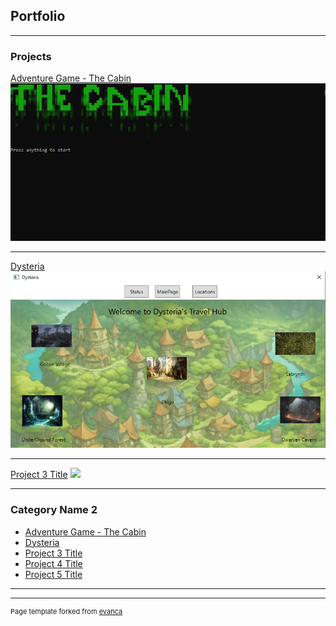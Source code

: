 ## Portfolio

---

### Projects 

[Adventure Game - The Cabin](/sample_page)
<img src="images/Cabin.PNG"/>

---
[Dysteria](/pdf/sample_presentation.pdf)
<img src="images/Dysteria.PNG"/>

---
[Project 3 Title](http://example.com/)
<img src="images/dummy_thumbnail.jpg?raw=true"/>

---

### Category Name 2

- [Adventure Game - The Cabin](http://example.com/)
- [Dysteria](http://example.com/)
- [Project 3 Title](http://example.com/)
- [Project 4 Title](http://example.com/)
- [Project 5 Title](http://example.com/)

---




---
<p style="font-size:11px">Page template forked from <a href="https://github.com/evanca/quick-portfolio">evanca</a></p>
<!-- Remove above link if you don't want to attibute -->

